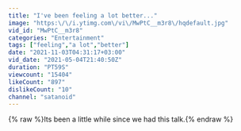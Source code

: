```yaml
---
title: "I've been feeling a lot better..."
image: "https:\/\/i.ytimg.com\/vi\/MwPtC__m3r8\/hqdefault.jpg"
vid_id: "MwPtC__m3r8"
categories: "Entertainment"
tags: ["feeling","a lot","better"]
date: "2021-11-03T04:31:17+03:00"
vid_date: "2021-05-04T21:40:50Z"
duration: "PT59S"
viewcount: "15404"
likeCount: "897"
dislikeCount: "10"
channel: "satanoid"
---
```

{% raw %}Its been a little while since we had this talk.{% endraw %}
